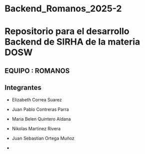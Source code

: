 # Backend_Romanos_2025-2
# Repositorio para el desarrollo Backend de SIRHA de la materia DOSW

## EQUIPO : ROMANOS 

## Integrantes 

- Elizabeth Correa Suarez
- Juan Pablo Contreras Parra
- Maria Belen Quintero Aldana 
- Nikolas Martinez Rivera
- Juan Sebastian Ortega Muñoz

- 


